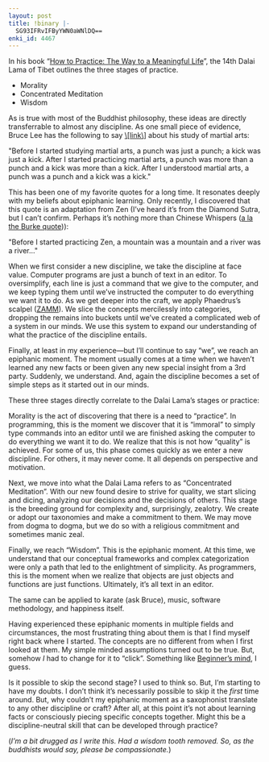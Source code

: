 ```yaml
---
layout: post
title: !binary |-
  SG93IFRvIFByYWN0aWNlDQ==
enki_id: 4467
---
```


<p>
In his book
“<a href="http://www.amazon.com/exec/obidos/ASIN/0743427084/qid=1061071823/sr=2-1/ref=sr_2_1/002-2305354-5948039">How
to Practice: The Way to a Meaningful Life</a>”, the 14th Dalai Lama of
Tibet outlines the three stages of practice.

<p>
<ul>
<li>
Morality

<li>
Concentrated Meditation

<li>
Wisdom

</ul>
<p>
As is true with most of the Buddhist philosophy, these ideas are
directly transferrable to almost any discipline.  
As one small piece of evidence, Bruce Lee has the following to say
<a href="http://www.amazon.com/exec/obidos/tg/detail/-/0897500482/qid=1061078179/sr=8-1/ref=sr_8_1/002-2305354-5948039?v=glance&s=books&n=507846">\[link\]</a>
about his study of martial arts:

<p>
        "Before I started studying martial arts, a punch was just a punch; 
        a kick was just a kick.  After I started practicing martial arts, 
        a punch was more than a punch and a kick was more than a kick.  
        After I understood martial arts, a punch was a punch 
        and a kick was a kick."

<p>
This has been one of my favorite quotes for a long time. It resonates
deeply with my beliefs about epiphanic learning. Only recently,  
I discovered that this quote is an adaptation from Zen (I’ve heard it’s
from the Diamond Sutra, but I can’t confirm. Perhaps  
it’s nothing more than Chinese Whispers
(<a href="http://www.chadfowler.com/index.cgi/Computing/BadMenCombine.html">a
la the Burke quote</a>)):

<p>
        "Before I started practicing Zen, a mountain was a mountain 
        and a river was a river..."

<p>
When we first consider a new discipline, we take the discipline at face
value. Computer programs are just a bunch of text  
in an editor. To oversimplify, each line is just a command that we give
to the computer, and we keep typing them until  
we’ve instructed the computer to do everything we want it to do. As we
get deeper into the craft, we apply Phaedrus’s scalpel
(<a href="http://search.barnesandnoble.com/booksearch/isbnInquiry.asp?userid=2TLSUZ2VRE&isbn=0060958324&itm=1">ZAMM</a>).  
We slice the concepts mercilessly into categories, dropping the remains
into buckets until we’ve created a complicated web of a system in our
minds.  
We use this system to expand our understanding of what the practice of
the discipline entails.

<p>
Finally, at least in my experience—but I’ll continue to say “we”, we
reach an epiphanic moment. The moment usually comes at a time  
when we haven’t learned any new facts or been given any new special
insight from a 3rd party. Suddenly, we understand. And, again  
the discipline becomes a set of simple steps as it started out in our
minds.

<p>
These three stages directly correlate to the Dalai Lama’s stages or
practice:

<p>
Morality is the act of discovering that there is a need to “practice”.
In programming, this is the moment we discover that it is  
“immoral” to simply type commands into an editor until we are finished
asking the computer to do everything we want it to do. We  
realize that this is not how “quality” is achieved. For some of us, this
phase comes quickly as we enter a new discipline. For others,  
it may never come. It all depends on perspective and motivation.

<p>
Next, we move into what the Dalai Lama refers to as “Concentrated
Meditation”. With our new found desire to strive for quality, we start
slicing and dicing, analyzing  
our decisions and the decisions of others. This stage is the breeding
ground for complexity and, surprisingly, zealotry. We create or adopt
our taxonomies and  
make a commitment to them. We may move from dogma to dogma, but we do so
with a religious commitment and sometimes manic zeal.

<p>
Finally, we reach “Wisdom”. This is the epiphanic moment. At this time,
we understand that our conceptual frameworks and complex  
categorization were only a path that led to the enlightment of
simplicity. As programmers, this is the moment when we realize that  
objects are just objects and functions are just functions. Ultimately,
it’s all text in an editor.

<p>
The same can be applied to karate (ask Bruce), music, software
methodology, and happiness itself.

<p>
Having experienced these epiphanic moments in multiple fields and
circumstances, the most frustrating thing about them is that I find  
myself right back where I started. The concepts are no different from
when I first looked at them. My simple minded assumptions turned out  
to be true. But, somehow <i>I</i> had to change for it to “click”.
Something like
<a href="http://www.chadfowler.com/index.cgi/Computing/Programming/PairingWithYourself.rdoc">Beginner’s
mind</a>, I guess.

<p>
Is it possible to skip the second stage? I used to think so. But, I’m
starting to have my doubts. I don’t think it’s necessarily possible  
to skip it the <i>first</i> time around. But, why couldn’t my epiphanic
moment as a saxophonist translate to any other discipline or craft?
After all, at this point it’s not about learning facts or consciously
piecing specific concepts together. Might this be a discipline-neutral
skill that can be developed through practice?

<p>
(<i>I’m a bit drugged as I write this. Had a wisdom tooth removed. So,
as the buddhists would say, please be compassionate.</i>)
